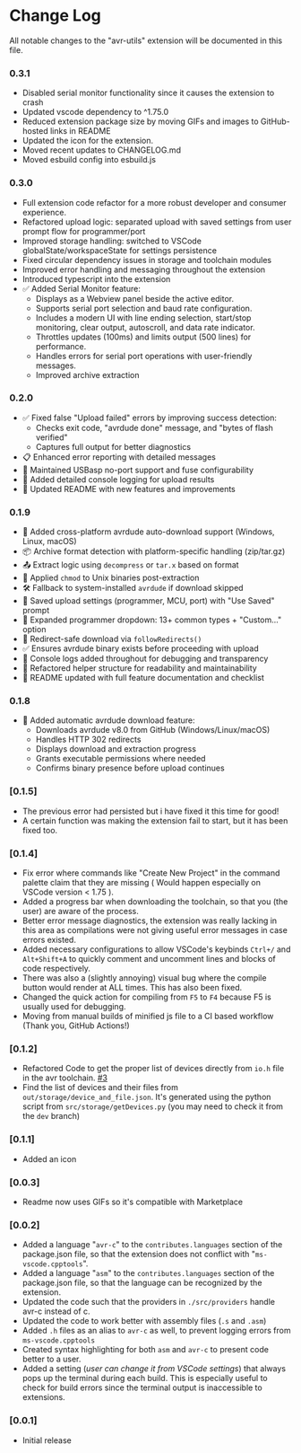 # Change Log

All notable changes to the "avr-utils" extension will be documented in this file.

### 0.3.1
- Disabled serial monitor functionality since it causes the extension to crash
- Updated vscode dependency to ^1.75.0
- Reduced extension package size by moving GIFs and images to GitHub-hosted links in README
- Updated the icon for the extension.
- Moved recent updates to CHANGELOG.md
- Moved esbuild config into esbuild.js


### 0.3.0
- Full extension code refactor for a more robust developer and consumer experience.
- Refactored upload logic: separated upload with saved settings from user prompt flow for programmer/port
- Improved storage handling: switched to VSCode globalState/workspaceState for settings persistence
- Fixed circular dependency issues in storage and toolchain modules
- Improved error handling and messaging throughout the extension
- Introduced typescript into the extension
- ✅ Added Serial Monitor feature:
  - Displays as a Webview panel beside the active editor.
  - Supports serial port selection and baud rate configuration.
  - Includes a modern UI with line ending selection, start/stop monitoring, clear output, autoscroll, and data rate indicator.
  - Throttles updates (100ms) and limits output (500 lines) for performance.
  - Handles errors for serial port operations with user-friendly messages.
  - Improved archive extraction
  
### 0.2.0

- ✅ Fixed false "Upload failed" errors by improving success detection:
  - Checks exit code, "avrdude done" message, and "bytes of flash verified"
  - Captures full output for better diagnostics
- 📋 Enhanced error reporting with detailed messages
- 🔧 Maintained USBasp no-port support and fuse configurability
- 📜 Added detailed console logging for upload results
- 📘 Updated README with new features and improvements


### 0.1.9

- 🧩 Added cross-platform avrdude auto-download support (Windows, Linux, macOS)
- 📦 Archive format detection with platform-specific handling (zip/tar.gz)
- 📤 Extract logic using `decompress` or `tar.x` based on format
- 🔐 Applied `chmod` to Unix binaries post-extraction
- 🛠️ Fallback to system-installed `avrdude` if download skipped
- 💾 Saved upload settings (programmer, MCU, port) with "Use Saved" prompt
- 🔽 Expanded programmer dropdown: 13+ common types + "Custom..." option
- 🔁 Redirect-safe download via `followRedirects()`
- ✅ Ensures avrdude binary exists before proceeding with upload
- 🧪 Console logs added throughout for debugging and transparency
- 🧼 Refactored helper structure for readability and maintainability
- 📘 README updated with full feature documentation and checklist


### 0.1.8

- 🎯 Added automatic avrdude download feature:
  - Downloads avrdude v8.0 from GitHub (Windows/Linux/macOS)
  - Handles HTTP 302 redirects
  - Displays download and extraction progress
  - Grants executable permissions where needed
  - Confirms binary presence before upload continues

### [0.1.5]
- The previous error had persisted but i have fixed it this time for good!
- A certain function was making the extension fail to start, but it has been fixed too.

### [0.1.4]
- Fix error where commands like "Create New Project" in the command palette claim that they are missing ( Would happen especially on VSCode version < 1.75 ).
- Added a progress bar when downloading the toolchain, so that you (the user) are aware of the process.
- Better error message diagnostics, the extension was really lacking in this area as compilations were not giving useful error messages in case errors existed.
- Added necessary configurations to allow VSCode's keybinds `Ctrl+/` and `Alt+Shift+A` to quickly comment and uncomment lines and blocks of code respectively.
- There was also a (slightly annoying) visual bug where the compile button would render at ALL times. This has also been fixed.
- Changed the quick action for compiling from `F5` to `F4` because F5 is usually used for debugging.
- Moving from manual builds of minified js file to a CI based workflow (Thank you, GitHub Actions!)

### [0.1.2]

-   Refactored Code to get the proper list of devices directly from `io.h` file in the avr toolchain. [#3](https://github.com/DanielHuey/avr-utils/issues/3)
-   Find the list of devices and their files from `out/storage/device_and_file.json`. It's generated using the python script from `src/storage/getDevices.py` (you may need to check it from the `dev` branch)

### [0.1.1]

-   Added an icon

### [0.0.3]

-   Readme now uses GIFs so it's compatible with Marketplace

### [0.0.2]

-   Added a language "`avr-c`" to the `contributes.languages` section of the package.json file, so that the extension does not conflict with "`ms-vscode.cpptools`".
-   Added a language "`asm`" to the `contributes.languages` section of the package.json file, so that the language can be recognized by the extension.
-   Updated the code such that the providers in `./src/providers` handle avr-c instead of c.
-   Updated the code to work better with assembly files (`.s` and `.asm`)
-   Added `.h` files as an alias to `avr-c` as well, to prevent logging errors from `ms-vscode.cpptools`
-   Created syntax highlighting for both `asm` and `avr-c` to present code better to a user.
-   Added a setting (_user can change it from VSCode settings_) that always pops up the terminal during each build. This is especially useful to check for build errors since the terminal output is inaccessible to extensions.

### [0.0.1]

-   Initial release
